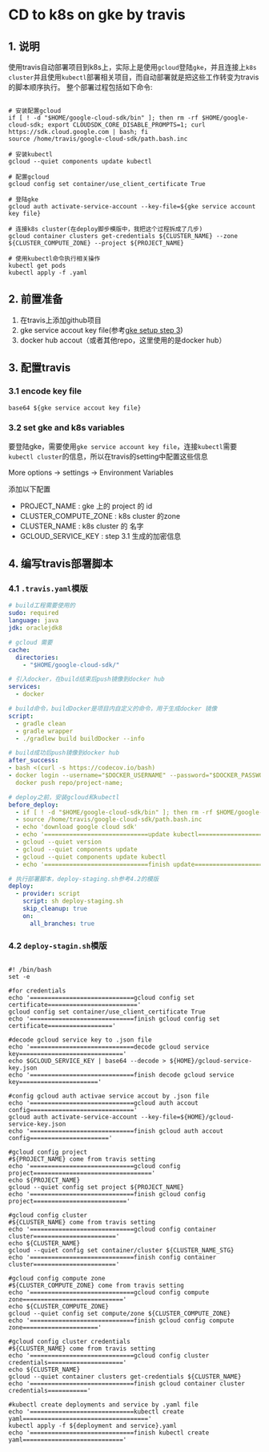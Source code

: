 # CD to k8s on gke by travis

## 1. 说明

使用travis自动部署项目到k8s上，实际上是使用`gcloud`登陆`gke`，并且连接上`k8s cluster`并且使用`kubectl`部署相关项目，而自动部署就是把这些工作转变为travis的脚本顺序执行。
整个部署过程包括如下命令:

```shell

# 安装配置gcloud
if [ ! -d "$HOME/google-cloud-sdk/bin" ]; then rm -rf $HOME/google-cloud-sdk; export CLOUDSDK_CORE_DISABLE_PROMPTS=1; curl https://sdk.cloud.google.com | bash; fi
source /home/travis/google-cloud-sdk/path.bash.inc

# 安装kubectl
gcloud --quiet components update kubectl

# 配置gcloud
gcloud config set container/use_client_certificate True

# 登陆gke
gcloud auth activate-service-account --key-file=${gke service account key file}

# 连接k8s cluster(在deploy脚步模版中，我把这个过程拆成了几步)
gcloud container clusters get-credentials ${CLUSTER_NAME} --zone ${CLUSTER_COMPUTE_ZONE} --project ${PROJECT_NAME}

# 使用kubectl命令执行相关操作
kubectl get pods
kubectl apply -f .yaml

```

## 2. 前置准备

1. 在travis上添加github项目
2. gke service accout key file(参考[gke setup step 3](https://github.com/reactivesw/development_process/blob/master/devops/gke%20setup.md#3-service-accout))
3. docker hub accout（或者其他repo，这里使用的是docker hub）

## 3. 配置travis

### 3.1 encode key file

```shell
base64 ${gke service accout key file}
```

### 3.2 set gke and k8s variables

要登陆gke，需要使用`gke service account key file`，连接`kubectl`需要`kubectl cluster`的信息，所以在travis的setting中配置这些信息

More options -> settings -> Environment Variables

 添加以下配置
* PROJECT_NAME : gke 上的 project 的 id
* CLUSTER_COMPUTE_ZONE : k8s cluster 的zone
* CLUSTER_NAME : k8s cluster 的 名字
* GCLOUD_SERVICE_KEY : step 3.1 生成的加密信息

## 4. 编写travis部署脚本

### 4.1 `.travis.yaml`模版

```yaml
# build工程需要使用的
sudo: required
language: java
jdk: oraclejdk8

# gcloud 需要
cache:
  directories:
    - "$HOME/google-cloud-sdk/"

# 引入docker，在build结束后push镜像到docker hub
services:
  - docker

# build命令，buildDocker是项目内自定义的命令，用于生成docker 镜像
script:
  - gradle clean
  - gradle wrapper
  - ./gradlew build buildDocker --info

# build成功后push镜像到docker hub
after_success:
- bash <(curl -s https://codecov.io/bash)
- docker login --username="$DOCKER_USERNAME" --password="$DOCKER_PASSWORD";
  docker push repo/project-name;

# deploy之前，安装gcloud和kubectl
before_deploy:
  - if [ ! -d "$HOME/google-cloud-sdk/bin" ]; then rm -rf $HOME/google-cloud-sdk; export CLOUDSDK_CORE_DISABLE_PROMPTS=1; curl https://sdk.cloud.google.com | bash; fi
  - source /home/travis/google-cloud-sdk/path.bash.inc
  - echo 'download google cloud sdk'
  - echo '=============================update kubectl============================='
  - gcloud --quiet version
  - gcloud --quiet components update
  - gcloud --quiet components update kubectl
  - echo '=============================finish update=============================='

# 执行部署脚本，deploy-staging.sh参考4.2的模版
deploy:
  - provider: script
    script: sh deploy-staging.sh
    skip_cleanup: true
    on:
      all_branches: true
```

### 4.2 `deploy-stagin.sh`模版

```shell

#! /bin/bash
set -e

#for credentials
echo '=============================gcloud config set certificate========================='
gcloud config set container/use_client_certificate True
echo '=============================finish gcloud config set certificate=================='

#decode gcloud service key to .json file
echo '=============================decode gcloud service key============================='
echo $GCLOUD_SERVICE_KEY | base64 --decode > ${HOME}/gcloud-service-key.json
echo '=============================finish decode gcloud service key======================'

#config gcloud auth activae service accout by .json file
echo '=============================gcloud auth accout config============================='
gcloud auth activate-service-account --key-file=${HOME}/gcloud-service-key.json
echo '=============================finish gcloud auth accout config======================'

#gcloud config project
#${PROJECT_NAME} come from travis setting
echo '=============================gcloud config project================================='
echo ${PROJECT_NAME}
gcloud --quiet config set project ${PROJECT_NAME}
echo '=============================finish gcloud config project=========================='

#gcloud config cluster
#${CLUSTER_NAME} come from travis setting
echo '=============================gcloud config container cluster======================='
echo ${CLUSTER_NAME}
gcloud --quiet config set container/cluster ${CLUSTER_NAME_STG}
echo '=============================finish config container cluster======================='

#gcloud config compute zone
#${CLUSTER_COMPUTE_ZONE} come from travis setting
echo '=============================gcloud config compute zone============================'
echo ${CLUSTER_COMPUTE_ZONE}
gcloud --quiet config set compute/zone ${CLUSTER_COMPUTE_ZONE}
echo '=============================finish gcloud config compute zone====================='

#gcloud config cluster credentials
#${CLUSTER_NAME} come from travis setting
echo '=============================gcloud config cluster credentials====================='
echo ${CLUSTER_NAME}
gcloud --quiet container clusters get-credentials ${CLUSTER_NAME}
echo '=============================finish gcloud container cluster credentials==========='

#kubectl create deployments and service by .yaml file
echo '=============================kubectl create yaml==================================='
kubectl apply -f ${deployment and service}.yaml
echo '=============================finish kubectl create yaml============================'
```
